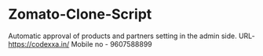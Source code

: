 # Zomato-Clone-Script
Automatic approval of products and partners setting in the admin side.
URL- https://codexxa.in/
Mobile no - 9607588899
